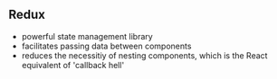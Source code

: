 ## Redux

- powerful state management library
- facilitates passing data between components
- reduces the necessitiy of nesting components, which is the React equivalent of 'callback hell'
